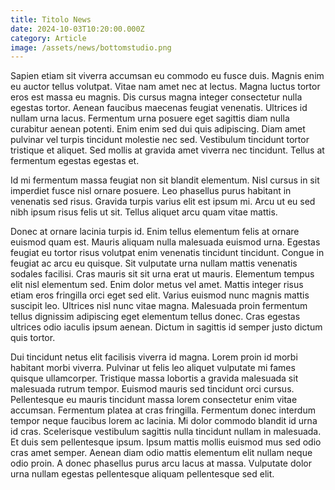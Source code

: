 ```yaml
---
title: Titolo News
date: 2024-10-03T10:20:00.000Z
category: Article
image: /assets/news/bottomstudio.png
---
```

Sapien etiam sit viverra accumsan eu commodo eu fusce duis. Magnis enim eu auctor tellus volutpat. Vitae nam amet nec at lectus. Magna luctus tortor eros est massa eu magnis. Dis cursus magna integer consectetur nulla egestas tortor. Aenean faucibus maecenas feugiat venenatis. Ultrices id nullam urna lacus. Fermentum urna posuere eget sagittis diam nulla curabitur aenean potenti. Enim enim sed dui quis adipiscing. Diam amet pulvinar vel turpis tincidunt molestie nec sed. Vestibulum tincidunt tortor tristique et aliquet. Sed mollis at gravida amet viverra nec tincidunt. Tellus at fermentum egestas egestas et.

Id mi fermentum massa feugiat non sit blandit elementum. Nisl cursus in sit imperdiet fusce nisl ornare posuere. Leo phasellus purus habitant in venenatis sed risus. Gravida turpis varius elit est ipsum mi. Arcu ut eu sed nibh ipsum risus felis ut sit. Tellus aliquet arcu quam vitae mattis.

Donec at ornare lacinia turpis id. Enim tellus elementum felis at ornare euismod quam est. Mauris aliquam nulla malesuada euismod urna. Egestas feugiat eu tortor risus volutpat enim venenatis tincidunt tincidunt. Congue in feugiat ac arcu eu quisque. Sit vulputate urna nullam mattis venenatis sodales facilisi. Cras mauris sit sit urna erat ut mauris. Elementum tempus elit nisl elementum sed. Enim dolor metus vel amet. Mattis integer risus etiam eros fringilla orci eget sed elit. Varius euismod nunc magnis mattis suscipit leo. Ultrices nisl nunc vitae magna. Malesuada proin fermentum tellus dignissim adipiscing eget elementum tellus donec. Cras egestas ultrices odio iaculis ipsum aenean. Dictum in sagittis id semper justo dictum quis tortor.

Dui tincidunt netus elit facilisis viverra id magna. Lorem proin id morbi habitant morbi viverra. Pulvinar ut felis leo aliquet vulputate mi fames quisque ullamcorper. Tristique massa lobortis a gravida malesuada sit malesuada rutrum tempor. Euismod mauris sed tincidunt orci cursus. Pellentesque eu mauris tincidunt massa lorem consectetur enim vitae accumsan. Fermentum platea at cras fringilla. Fermentum donec interdum tempor neque faucibus lorem ac lacinia. Mi dolor commodo blandit id urna id cras. Scelerisque vestibulum sagittis nulla tincidunt nullam in malesuada. Et duis sem pellentesque ipsum. Ipsum mattis mollis euismod mus sed odio cras amet semper. Aenean diam odio mattis elementum elit nullam neque odio proin. A donec phasellus purus arcu lacus at massa. Vulputate dolor urna nullam egestas pellentesque aliquam pellentesque sed elit.

